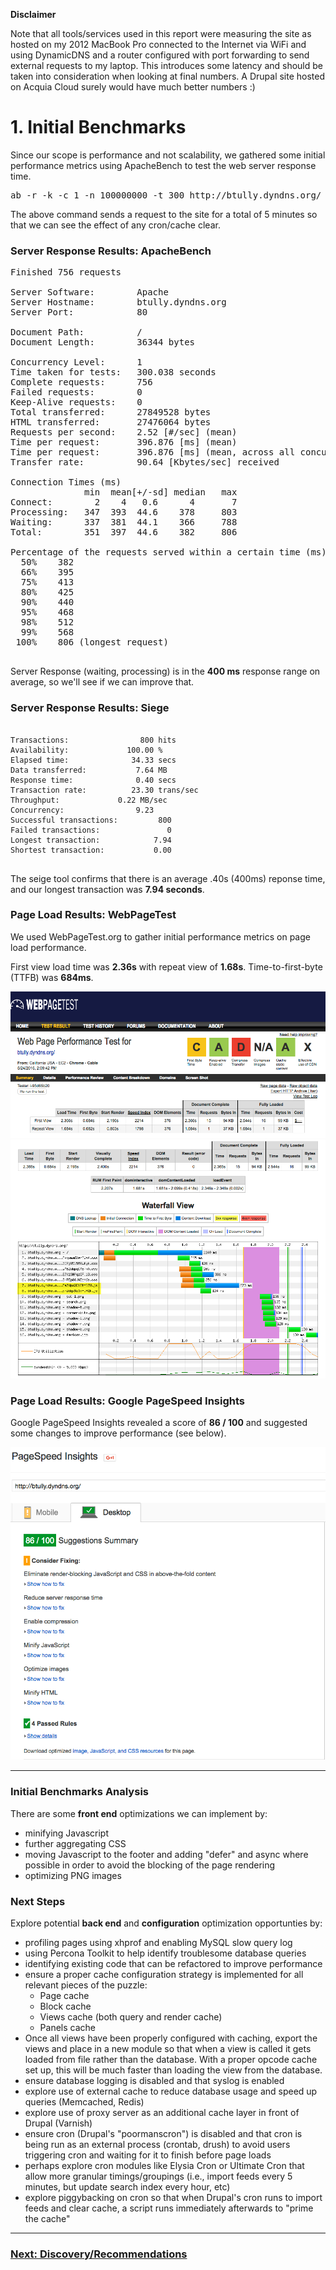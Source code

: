
**Disclaimer**

Note that all tools/services used in this report were measuring the site as hosted on my 2012 MacBook Pro connected to the Internet via WiFi and using DynamicDNS and a router configured with port forwarding to send external requests to my laptop. This introduces some latency and should be taken into consideration when looking at final numbers. A Drupal site hosted on Acquia Cloud surely would have much better numbers :)

# 1. Initial Benchmarks

Since our scope is performance and not scalability, we gathered some initial performance metrics using ApacheBench to test the web server response time.

<pre>ab -r -k -c 1 -n 100000000 -t 300 http://btully.dyndns.org/</pre>

The above command sends a request to the site for a total of 5 minutes so that we can see the effect of any cron/cache clear.

### Server Response Results: ApacheBench
<pre>
Finished 756 requests

Server Software:        Apache
Server Hostname:        btully.dyndns.org
Server Port:            80

Document Path:          /
Document Length:        36344 bytes

Concurrency Level:      1
Time taken for tests:   300.038 seconds
Complete requests:      756
Failed requests:        0
Keep-Alive requests:    0
Total transferred:      27849528 bytes
HTML transferred:       27476064 bytes
Requests per second:    2.52 [#/sec] (mean)
Time per request:       396.876 [ms] (mean)
Time per request:       396.876 [ms] (mean, across all concurrent requests)
Transfer rate:          90.64 [Kbytes/sec] received

Connection Times (ms)
              min  mean[+/-sd] median   max
Connect:        2    4   0.6      4       7
Processing:   347  393  44.6    378     803
Waiting:      337  381  44.1    366     788
Total:        351  397  44.6    382     806

Percentage of the requests served within a certain time (ms)
  50%    382
  66%    395
  75%    413
  80%    425
  90%    440
  95%    468
  98%    512
  99%    568
 100%    806 (longest request)
 </pre>
 
 Server Response (waiting, processing) is in the **400 ms** response range on average, so we'll see if we can improve that.

### Server Response Results: Siege
<pre><code>
Transactions:		         800 hits
Availability:		      100.00 %
Elapsed time:		       34.33 secs
Data transferred:	        7.64 MB
Response time:		        0.40 secs
Transaction rate:	       23.30 trans/sec
Throughput:		        0.22 MB/sec
Concurrency:		        9.23
Successful transactions:         800
Failed transactions:	           0
Longest transaction:	        7.94
Shortest transaction:	        0.00
</code>
</pre>

The seige tool confirms that there is an average .40s (400ms) reponse time, and our longest transaction was **7.94 seconds**.

###  Page Load Results: WebPageTest

We used WebPageTest.org to gather initial performance metrics on page load performance. 

First view load time was **2.36s** with repeat view of **1.68s**. Time-to-first-byte (TTFB) was **684ms**.

![](images/webpagetest-initial-metrics-overview.png)
  ![](images/webpagetest-initial-metrics.png)

###  Page Load Results: Google PageSpeed Insights

Google PageSpeed Insights revealed a score of **86 / 100** and suggested some changes to improve performance (see below).

![](images/google-pagespeed-initial-metrics.png)


---

### Initial Benchmarks Analysis

There are some **front end** optimizations we can implement by:
* minifying Javascript
* further aggregating CSS
* moving Javascript to the footer and adding "defer" and async where possible in order to avoid the blocking of the page rendering
* optimizing PNG images


### Next Steps
Explore potential **back end** and **configuration** optimization opportunties by:
* profiling pages using xhprof and enabling MySQL slow query log
* using Percona Toolkit to help identify troublesome database queries
* identifying existing code that can be refactored to improve performance
* ensure a proper cache configuration strategy is implemented for all relevant pieces of the puzzle:
  * Page cache
  * Block cache
  * Views cache (both query and render cache)
  * Panels cache
* Once all views have been properly configured with caching, export the views and place in a new module so that when a view is called it gets loaded from file rather than the database. With a proper opcode cache set up, this will be much faster than loading the view from the database.
* ensure database logging is disabled and that syslog is enabled
* explore use of external cache to reduce database usage and speed up queries (Memcached, Redis)
* explore use of proxy server as an additional cache layer in front of Drupal (Varnish)
* ensure cron (Drupal's "poormanscron") is disabled and that cron is being run as an external process (crontab, drush) to avoid users triggering cron and waiting for it to finish before page loads
* perhaps explore cron modules like Elysia Cron or Ultimate Cron that allow more granular timings/groupings (i.e., import feeds every 5 minutes, but update search index every hour, etc)  
* explore piggybacking on cron so that when Drupal's cron runs to import feeds and clear cache, a script runs immediately afterwards to "prime the cache"



---

### [Next: Discovery/Recommendations](02-discovery-recommendations.md)
